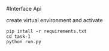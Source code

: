 #Interface Api

create virtual environment and activate
```
pip intall -r requirements.txt
cd task-1
python run.py
```
